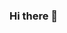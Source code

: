 ### Hi there 👋

<!--
**muhraedi/muhraedi** is a ✨ _special_ ✨ repository because its `README.md` (this file) appears on your GitHub profile.

Here are some ideas to get you started:

- 🔭 I’m currently working on this page
- 🌱 I’m currently learning MERN Stack
- 📫 How to reach me: muhraedi (LinkedIn, Instagram)
- 😄 Pronouns: He/Him
-->
